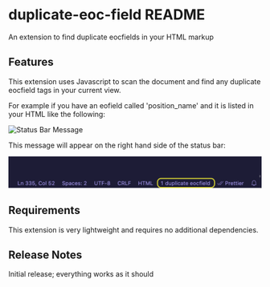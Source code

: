 # duplicate-eoc-field README

An extension to find duplicate eocfields in your HTML markup

## Features

This extension uses Javascript to scan the document and find any duplicate eocfield tags in your current view.

For example if you have an eofield called 'position_name' and it is listed in your HTML like the following:

![Status Bar Message](duplicate-eoc-field/images/Animation.gif)


This message will appear on the right hand side of the status bar:

![Status Bar Message](duplicate-eoc-field/images/StatusBarMessage.png)


## Requirements

This extension is very lightweight and requires no additional dependencies.


## Release Notes

Initial release; everything works as it should
